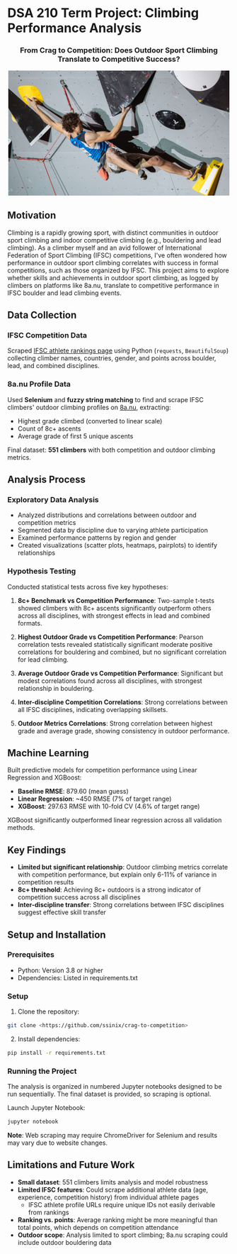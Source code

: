 # DSA 210 Term Project: Climbing Performance Analysis

<h3 align="center">From Crag to Competition: Does Outdoor Sport Climbing Translate to Competitive Success?</h3>

<div align="center">
    <img src="assets/crag-to-comp-thumbnail.jpg" alt="Climbing Analysis Thumbnail" width="500">
</div>

## Motivation

Climbing is a rapidly growing sport, with distinct communities in outdoor sport climbing and indoor competitive climbing (e.g., bouldering and lead climbing). As a climber myself and an avid follower of International Federation of Sport Climbing (IFSC) competitions, I've often wondered how performance in outdoor sport climbing correlates with success in formal competitions, such as those organized by IFSC. This project aims to explore whether skills and achievements in outdoor sport climbing, as logged by climbers on platforms like 8a.nu, translate to competitive performance in IFSC boulder and lead climbing events.


## Data Collection

### IFSC Competition Data
Scraped [IFSC athlete rankings page](https://www.ifsc-climbing.org/rankings/index) using Python (`requests`, `BeautifulSoup`) collecting climber names, countries, gender, and points across boulder, lead, and combined disciplines.

### 8a.nu Profile Data
Used **Selenium** and **fuzzy string matching** to find and scrape IFSC climbers' outdoor climbing profiles on [8a.nu](https://www.8a.nu/), extracting:
- Highest grade climbed (converted to linear scale)
- Count of 8c+ ascents
- Average grade of first 5 unique ascents

Final dataset: **551 climbers** with both competition and outdoor climbing metrics.

## Analysis Process

### Exploratory Data Analysis
- Analyzed distributions and correlations between outdoor and competition metrics
- Segmented data by discipline due to varying athlete participation
- Examined performance patterns by region and gender
- Created visualizations (scatter plots, heatmaps, pairplots) to identify relationships

### Hypothesis Testing
Conducted statistical tests across five key hypotheses:

1. **8c+ Benchmark vs Competition Performance**: Two-sample t-tests showed climbers with 8c+ ascents significantly outperform others across all disciplines, with strongest effects in lead and combined formats.

2. **Highest Outdoor Grade vs Competition Performance**: Pearson correlation tests revealed statistically significant moderate positive correlations for bouldering and combined, but no significant correlation for lead climbing.

3. **Average Outdoor Grade vs Competition Performance**: Significant but modest correlations found across all disciplines, with strongest relationship in bouldering.

4. **Inter-discipline Competition Correlations**: Strong correlations between all IFSC disciplines, indicating overlapping skillsets.

5. **Outdoor Metrics Correlations**: Strong correlation between highest grade and average grade, showing consistency in outdoor performance.

## Machine Learning
Built predictive models for competition performance using Linear Regression and XGBoost:

- **Baseline RMSE**: 879.60 (mean guess)
- **Linear Regression**: ~450 RMSE (7% of target range)
- **XGBoost**: 297.63 RMSE with 10-fold CV (4.6% of target range)

XGBoost significantly outperformed linear regression across all validation methods.

## Key Findings

- **Limited but significant relationship**: Outdoor climbing metrics correlate with competition performance, but explain only 6-11% of variance in competition results
- **8c+ threshold**: Achieving 8c+ outdoors is a strong indicator of competition success across all disciplines
- **Inter-discipline transfer**: Strong correlations between IFSC disciplines suggest effective skill transfer

## Setup and Installation

### Prerequisites
- Python: Version 3.8 or higher
- Dependencies: Listed in requirements.txt
### Setup

1. Clone the repository:
```bash
git clone <https://github.com/ssinix/crag-to-competition>
```

2. Install dependencies:

```bash
pip install -r requirements.txt
```

### Running the Project
The analysis is organized in numbered Jupyter notebooks designed to be run sequentially. The final dataset is provided, so scraping is optional.

Launch Jupyter Notebook:
```bash
jupyter notebook
```
**Note**: Web scraping may require ChromeDriver for Selenium and results may vary due to website changes.

## Limitations and Future Work

- **Small dataset**: 551 climbers limits analysis and model robustness
- **Limited IFSC features**: Could scrape additional athlete data (age, experience, competition history) from individual athlete pages
  - IFSC athlete profile URLs require unique IDs not easily derivable from rankings
- **Ranking vs. points**: Average ranking might be more meaningful than total points, which depends on competition attendance
- **Outdoor scope**: Analysis limited to sport climbing; 8a.nu scraping could include outdoor bouldering data

